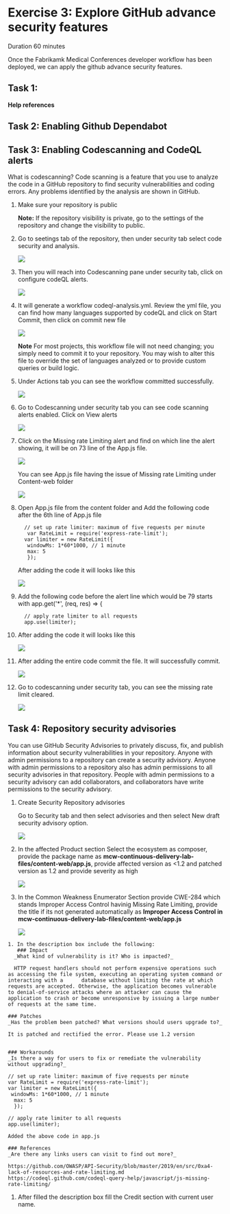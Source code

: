 # Exercise 3: Explore GitHub advance security features 

Duration 60 minutes

Once the Fabrikamk Medical Conferences developer workflow has been deployed, we can apply the github advance security features.

## Task 1:
**Help references**



## Task 2: Enabling Github Dependabot 

## Task 3: Enabling Codescanning and CodeQL alerts 

What is codescanning? 
Code scanning is a feature that you use to analyze the code in a GitHub repository to find security vulnerabilities and coding errors. Any problems identified by the analysis are shown in GitHub.

1. Make sure your repository is public

   **Note:** If the repository visibility is private, go to the settings of the repository and change the visibility to public.
   
1. Go to seetings tab of the repository, then under security tab select code security and analysis.


   ![](media/codesc1.png)
   

1. Then you will reach into Codescanning pane under security tab, click on configure codeQL alerts.


   ![](media/codesc2.png)
   
  
1. It will generate a workflow codeql-analysis.yml. Review the yml file, you can find how many languages supported by codeQL and click on Start Commit, then click on      commit new file
  
  
   ![](media/codesc4.png)
  
  
  
      **Note** For most projects, this workflow file will not need changing; you simply need to commit it to your repository. You may wish to alter this file to             override the set of languages analyzed or to provide custom queries or build logic.
  
  1. Under Actions tab you can see the workflow committed successfully.
    
      ![](media/codesc5.png)
  
  
1. Go to Codescanning under security tab you can see code scanning alerts enabled. Click on View alerts
   
   
    ![](media/codesc6.png)
    
    
 1. Click on the Missing rate Limiting alert and find on which line the alert showing, it will be on 73 line of the App.js file.


    ![](media/codesc7.png)
    
    You can see App.js file having the issue of Missing rate Limiting under Content-web folder
    
    ![](media/codesc8.png)
    
  1. Open App.js file from the content folder and Add the following code after the 6th line of App.js file
  
     ```pwsh
       // set up rate limiter: maximum of five requests per minute
        var RateLimit = require('express-rate-limit');
       var limiter = new RateLimit({
        windowMs: 1*60*1000, // 1 minute
        max: 5
        });
      ```
         
      
      After adding the code it will looks like this
      
      ![](media/codesc9.png)
      
  1. Add the following code before the alert line which would be 79 starts with app.get('*', (req, res) => {
   
      ```pwsh
        // apply rate limiter to all requests
        app.use(limiter);
      ```
    
   1. After adding the code it will looks like this
        
      ![](media/codesc10.png)
      
 1. After adding the entire code commit the file. It will successfully commit.
 
    ![](media/codesc11.png)
  
  1. Go to codescanning under security tab, you can see the missing rate limit cleared.
  
      ![](media/codesc12.png)

      
 ## Task 4: Repository security advisories  
 
 You can use GitHub Security Advisories to privately discuss, fix, and publish information about security vulnerabilities in your repository.  Anyone with admin permissions to a repository can create a security advisory. Anyone with admin permissions to a repository also has admin permissions to all security advisories in that repository. People with admin permissions to a security advisory can add collaborators, and collaborators have write permissions to the security advisory.
 
 1. Create Security Repository advisories
 
     Go to Security tab and then select advisories and then select New draft security advisory option.
     
     ![](media/secad.png)
     
  1. In the affected Product section Select the ecosystem as composer, provide the package name as **mcw-continuous-delivery-lab-files/content-web/app.js**, provide     affected version as <1.2 and patched version as 1.2 and provide severity as high
  
      ![](media/secad1.png)
     
   1. In the Common Weakness Enumerator Section provide CWE-284 which stands Improper Access Control havinig Missing Rate Limiting, provide the title if its not generated automatically as **Improper Access Control in mcw-continuous-delivery-lab-files/content-web/app.js**
    
      ![](media/secad4.png)
      
    1. In the description box include the following:
       ### Impact
      _What kind of vulnerability is it? Who is impacted?_

      HTTP request handlers should not perform expensive operations such as accessing the file system, executing an operating system command or interacting with a      database without limiting the rate at which requests are accepted. Otherwise, the application becomes vulnerable to denial-of-service attacks where an attacker can cause the application to crash or become unresponsive by issuing a large number of requests at the same time.

    ### Patches
    _Has the problem been patched? What versions should users upgrade to?_

    It is patched and rectified the error. Please use 1.2 version


    ### Workarounds
    _Is there a way for users to fix or remediate the vulnerability without upgrading?_

    // set up rate limiter: maximum of five requests per minute
    var RateLimit = require('express-rate-limit');
    var limiter = new RateLimit({
     windowMs: 1*60*1000, // 1 minute
      max: 5
      });

    // apply rate limiter to all requests
    app.use(limiter);

    Added the above code in app.js

    ### References
    _Are there any links users can visit to find out more?_

    https://github.com/OWASP/API-Security/blob/master/2019/en/src/0xa4-lack-of-resources-and-rate-limiting.md
    https://codeql.github.com/codeql-query-help/javascript/js-missing-rate-limiting/
    
  1. After filled the description box fill the Credit section with current user name.
  
  

 
 
 

  
  

    
